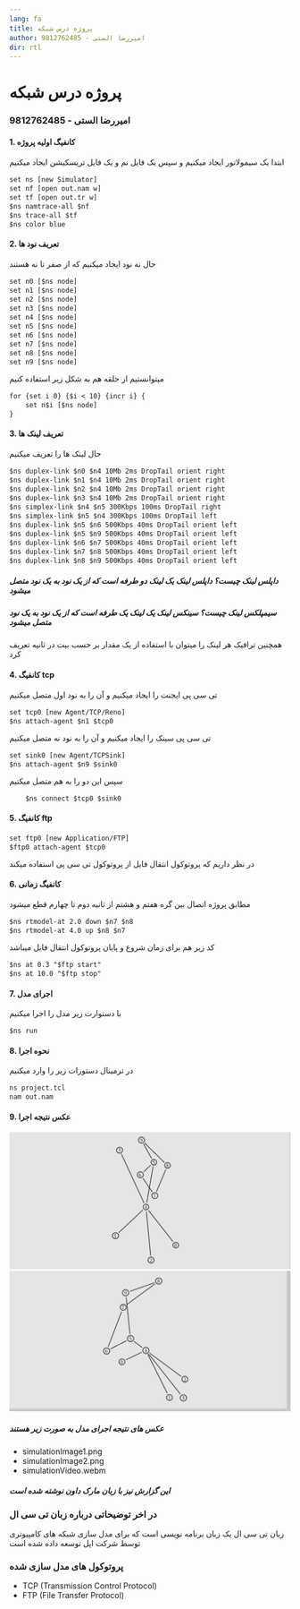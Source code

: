 ```yaml
---
lang: fa
title: پروژه درس شبکه
author: امیررضا الستی - 9812762485
dir: rtl
---
```

# پروژه درس شبکه 
### امیررضا الستی - 9812762485


#### 1. کانفیگ اولیه پروژه

ابتدا یک سیمولاتور ایجاد میکنیم و سپس یک فایل نم و یک فایل تریسکیشن ایجاد میکنیم

    set ns [new Simulator]
    set nf [open out.nam w]
    set tf [open out.tr w]
    $ns namtrace-all $nf
    $ns trace-all $tf
    $ns color blue

#### 2. تعریف نود ها

حال نه نود ایجاد میکنیم که از صفر تا نه هستند

    set n0 [$ns node]
    set n1 [$ns node]
    set n2 [$ns node]
    set n3 [$ns node]
    set n4 [$ns node]
    set n5 [$ns node]
    set n6 [$ns node]
    set n7 [$ns node]
    set n8 [$ns node]
    set n9 [$ns node]

میتوانستیم از حلقه هم به شکل زیر استفاده کنیم

    for {set i 0} {$i < 10} {incr i} {
        set n$i [$ns node]
    }

#### 3. تعریف لینک ها

حال لینک ها را تعریف میکنیم

    $ns duplex-link $n0 $n4 10Mb 2ms DropTail orient right
    $ns duplex-link $n1 $n4 10Mb 2ms DropTail orient right
    $ns duplex-link $n2 $n4 10Mb 2ms DropTail orient right
    $ns duplex-link $n3 $n4 10Mb 2ms DropTail orient right
    $ns simplex-link $n4 $n5 300Kbps 100ms DropTail right
    $ns simplex-link $n5 $n4 300Kbps 100ms DropTail left
    $ns duplex-link $n5 $n6 500Kbps 40ms DropTail orient left
    $ns duplex-link $n5 $n9 500Kbps 40ms DropTail orient left
    $ns duplex-link $n6 $n7 500Kbps 40ms DropTail orient left
    $ns duplex-link $n7 $n8 500Kbps 40ms DropTail orient left
    $ns duplex-link $n8 $n9 500Kbps 40ms DropTail orient left

##### داپلس لینک چیست؟ داپلس لینک یک لینک دو طرفه است که از یک نود به یک نود متصل میشود
##### سیمپلکس لینک چیست؟ سینکس لینک یک لینک یک طرفه است که از یک نود به یک نود متصل میشود

همچنین ترافیک هر لینک را میتوان با استفاده از یک مقدار بر حسب بیت در ثانیه تعریف کرد


#### 4. کانفیگ tcp


تی سی پی ایجنت را ایجاد میکنیم و آن را به نود اول متصل میکنیم

    set tcp0 [new Agent/TCP/Reno]
    $ns attach-agent $n1 $tcp0

تی سی پی سینک را ایجاد میکنیم و آن را به نود نه متصل میکنیم

    set sink0 [new Agent/TCPSink]
    $ns attach-agent $n9 $sink0

سپس این دو را به هم متصل میکنیم

        $ns connect $tcp0 $sink0

#### 5. کانفیگ ftp


    set ftp0 [new Application/FTP]
    $ftp0 attach-agent $tcp0

در نظر داریم که پروتوکول انتقال فایل از پروتوکول تی سی پی استفاده میکند

#### 6. کانفیگ زمانی

مطابق پروژه اتصال بین گره هفتم و هشتم از ثانیه دوم تا چهارم قطع میشود

    $ns rtmodel-at 2.0 down $n7 $n8
    $ns rtmodel-at 4.0 up $n8 $n7

کد زیر هم برای زمان شروع و پایان پروتوکول انتقال فایل میباشد 

    $ns at 0.3 "$ftp start"
    $ns at 10.0 "$ftp stop"
    
#### 7. اجرای مدل

با دستوارت زیر مدل را اجرا میکنیم

    $ns run

#### 8. نحوه اجرا
در ترمینال دستورات زیر را وارد میکنیم

    ns project.tcl
    nam out.nam

#### 9. عکس نتیجه اجرا
<img src="simulationImage1.png" />
<img src="simulationImage2.png" />

##### عکس های نتیجه اجرای مدل به صورت زیر هستند
* simulationImage1.png
* simulationImage2.png
* simulationVideo.webm

##### این گزارش نیز با زبان مارک داون نوشته شده است 


### در اخر توضیحاتی درباره زبان تی سی ال

زبان تی سی ال یک زبان برنامه نویسی است که برای مدل سازی شبکه های کامپیوتری توسط شرکت اپل توسعه داده شده است

### پروتوکول های مدل سازی شده
* TCP (Transmission Control Protocol)
* FTP (File Transfer Protocol)